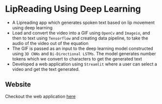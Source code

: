 # LipReading Using Deep Learning

- A Lipreading app which generates spoken text based on lip movement using deep learning
- Load and convert the video into a GIF using `OpenCv` and `Imageio`, and then to text using `Tensorflow` and creating data pipeline, to take the audio of the video out of the equation
- The GIF is passed as an input to the deep learning model constructed using `3D CNNs` and `Bi-Directional LSTMs`. The model generates number tokens which we convert to characters to get the generated text
- Developed a web application using `Streamlit` where a user can select a video and get the text generated.


## Website
Checkout the web application [here](https://tvr28-lipnet-appstreamlitapp-9ps3vy.streamlit.app/)
